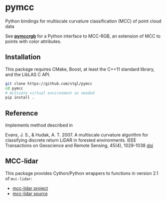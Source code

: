 # pymcc

Python bindings for multiscale curvature classification (MCC) of point cloud data

See [**pymccrgb**](https://pymccrgb.readthedocs.io/en/latest/) for a Python interface to MCC-RGB, an extension of MCC to points with color attributes.

## Installation

This package requires CMake, Boost, at least the C++11 standard library, and the LibLAS C API.

```bash
git clone https://github.com/stgl/pymcc
cd pymcc
# Activate virtual environment as needed 
pip install .
```

## Reference

Implements method described in

Evans, J. S., & Hudak, A. T. 2007. A multiscale curvature algorithm for classifying discrete return LiDAR in forested environments. IEEE Transactions on Geoscience and Remote Sensing, 45(4), 1029-1038 [doi](https://doi.org/10.1109/TGRS.2006.890412)

## MCC-lidar

This package provides Cython/Python wrappers to functions in version 2.1 of `mcc-lidar`:

- [mcc-lidar project](https://sourceforge.net/p/mcclidar/wiki/Home/)
- [mcc-lidar source](https://sourceforge.net/p/mcclidar/code/HEAD/tree/tags/2.1/)
